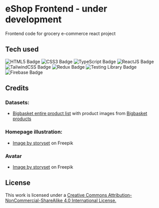 # eShop Frontend - under development

Frontend code for grocery e-commerce react project

## Tech used

![HTML5 Badge](https://img.shields.io/badge/-HTML5-E34F26?logo=HTML5&logoColor=white&style=for-the-badge) ![CSS3 Badge](https://img.shields.io/badge/-CSS3-1572B6?logo=CSS3&logoColor=white&style=for-the-badge) ![TypeScript Badge](https://img.shields.io/badge/-TypeScript-3178C6?logo=TypeScript&logoColor=white&style=for-the-badge) ![ReactJS Badge](https://img.shields.io/badge/-ReactJS-61DAFB?logo=React&logoColor=white&style=for-the-badge) ![TailwindCSS Badge](https://img.shields.io/badge/-TailwindCSS-06B6D4?logo=TailwindCSS&logoColor=white&style=for-the-badge) ![Redux Badge](https://img.shields.io/badge/-Redux-764ABC?logo=Redux&logoColor=white&style=for-the-badge) ![Testing Library Badge](https://img.shields.io/badge/-Testing%20Library-E33332?logo=Testing%20Library&logoColor=white&style=for-the-badge) ![Firebase Badge](https://img.shields.io/badge/-Firebase-FFCA28?logo=Firebase&logoColor=white&style=for-the-badge)

## Credits

### Datasets:

- [Bigbasket entire product list](https://www.kaggle.com/datasets/surajjha101/bigbasket-entire-product-list-28k-datapoints) with product images from [Bigbasket products](https://www.kaggle.com/datasets/chinmayshanbhag/big-basket-products)

### Homepage illustration:

- [Image by storyset](https://www.freepik.com/free-vector/vegetables-concept-illustration_32784400.htm#page=3&query=bag&position=11&from_view=author) on Freepik

### Avatar

- [Image by storyset](https://www.freepik.com/free-vector/cherry-concept-illustration_29980346.htm#query=vegetable&position=8&from_view=author) on Freepik

## License

This work is licensed under a [Creative Commons Attribution-NonCommercial-ShareAlike 4.0 International License.](https://creativecommons.org/licenses/by-nc-sa/4.0/)
